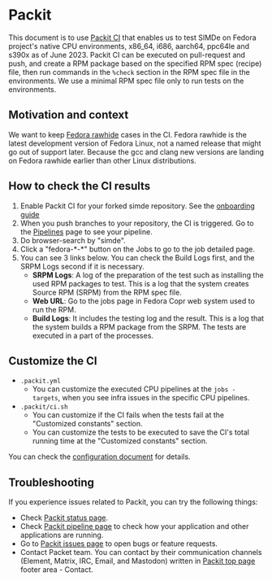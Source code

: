 # Packit

This document is to use [Packit CI][Packit] that enables us to test SIMDe on Fedora project's native CPU environments, x86_64, i686, aarch64, ppc64le and s390x as of June 2023. Packit CI can be executed on pull-request and push, and create a RPM package based on the specified RPM spec (recipe) file, then run commands in the `%check` section in the RPM spec file in the environments. We use a minimal RPM spec file only to run tests on the environments.

## Motivation and context

We want to keep [Fedora rawhide][Fedora rawhide] cases in the CI. Fedora rawhide is the latest development version of Fedora Linux, not a named release that might go out of support later. Because the gcc and clang new versions are landing on Fedora rawhide earlier than other Linux distributions.

## How to check the CI results

1. Enable Packit CI for your forked simde repository. See the [onboarding guide][Packit guide]
2. When you push branches to your repository, the CI is triggered. Go to the [Pipelines][Packit pipelines] page to see your pipeline.
3. Do browser-search by "simde".
4. Click a "fedora-\*-\*" button on the Jobs to go to the job detailed page.
5. You can see 3 links below. You can check the Build Logs first, and the SRPM Logs second if it is necessary.
    * **SRPM Logs**: A log of the preparation of the test such as installing the used RPM packages to test. This is a log that the system creates Source RPM (SRPM) from the RPM spec file.
    * **Web URL**: Go to the jobs page in Fedora Copr web system used to run the RPM.
    * **Build Logs**: It includes the testing log and the result. This is a log that the system builds a RPM package from the SRPM. The tests are executed in a part of the processes.

## Customize the CI

* `.packit.yml`
  * You can customize the executed CPU pipelines at the `jobs - targets`, when you see infra issues in the specific CPU pipelines.
* `.packit/ci.sh`
  * You can customize if the CI fails when the tests fail at the "Customized constants" section.
  * You can customize the tests to be executed to save the CI's total running time at the "Customized constants" section.

You can check the [configuration document][Packit configuration] for details.

## Troubleshooting

If you experience issues related to Packit, you can try the following things:

* Check [Packit status page][Packit status].
* Check [Packit pipeline page][Packit pipelines] to check how your application and other applications are running.
* Go to [Packit issues page][Packit issues] to open bugs or feature requests.
* Contact Packet team. You can contact by their communication channels (Element, Matrix, IRC, Email, and Mastodon) written in [Packit top page][Packit] footer area - Contact.

[Packit]: https://packit.dev/
[Packit configuration]: https://packit.dev/docs/configuration
[Packit guide]: https://packit.dev/docs/guide/
[Packit issues]: https://github.com/packit/packit/issues
[Packit pipelines]: https://dashboard.packit.dev/pipelines
[Packit status]: https://status.packit.dev/
[Fedora rawhide]: https://docs.fedoraproject.org/en-US/releases/rawhide/
